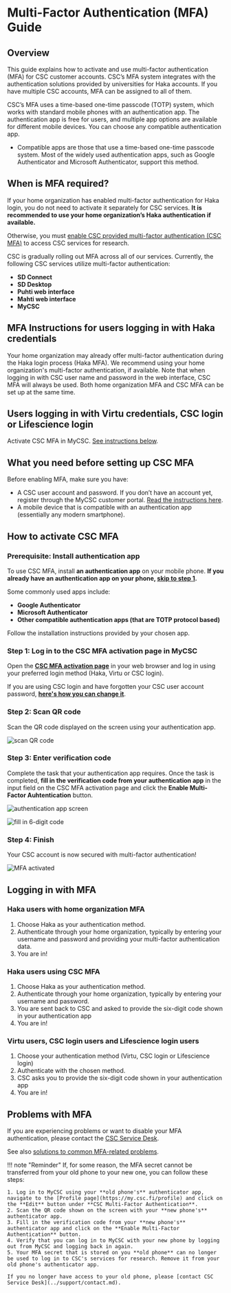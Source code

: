 # Multi-Factor Authentication (MFA) Guide

## Overview

This guide explains how to activate and use multi-factor authentication (MFA) for CSC customer accounts. CSC’s MFA system integrates with the authentication solutions provided by universities for Haka accounts. If you have multiple CSC accounts, MFA can be assigned to all of them.

CSC’s MFA uses a time-based one-time passcode (TOTP) system, which works with standard mobile phones with an authentication app. The authentication app is free for users, and multiple app options are available for different mobile devices. You can choose any compatible authentication app.

* Compatible apps are those that use a time-based one-time passcode system. Most of the widely used authentication apps, such as Google Authenticator and Microsoft Authenticator, support this method.

## When is MFA required?

If your home organization has enabled multi-factor authentication for Haka login, you do not need to activate it separately for CSC services. **It is recommended to use your home organization’s Haka authentication if available.**

Otherwise, you must [enable CSC provided multi-factor authentication (CSC MFA)](#how-to-activate-csc-mfa) to access CSC services for research.

CSC is gradually rolling out MFA across all of our services. Currently, the following CSC services utilize multi-factor authentication:

* **SD Connect**  
* **SD Desktop**  
* **Puhti web interface**
* **Mahti web interface**
* **MyCSC**
  
## MFA Instructions for users logging in with Haka credentials

Your home organization may already offer multi-factor authentication during the Haka login process (Haka MFA). We recommend using your home organization's multi-factor authentication, if available. Note that when logging in with CSC user name and password in the web interface, CSC MFA will always be used. Both home organization MFA and CSC MFA can be set up at the same time.

## Users logging in with Virtu credentials, CSC login or Lifescience login

Activate CSC MFA in MyCSC. [See instructions below](#how-to-activate-csc-mfa).

## What you need before setting up CSC MFA

Before enabling MFA, make sure you have:

* A CSC user account and password. If you don’t have an account yet, register through the MyCSC customer portal. [Read the instructions here](how-to-create-new-user-account.md).
* A mobile device that is compatible with an authentication app (essentially any modern smartphone).

## How to activate CSC MFA

### Prerequisite: Install authentication app

To use CSC MFA, install **an authentication app** on your mobile phone. **If you already have an authentication app on your phone, [skip to step 1](#step-1-log-in-to-the-csc-mfa-activation-page-in-mycsc).**

Some commonly used apps include:

* **Google Authenticator**  
* **Microsoft Authenticator**  
* **Other compatible authentication apps (that are TOTP protocol based)**

Follow the installation instructions provided by your chosen app.

### Step 1: Log in to the CSC MFA activation page in MyCSC

Open the [**CSC MFA activation page**](https://my.csc.fi/mfa-activation-login) in your web browser and log in using your preferred login method (Haka, Virtu or CSC login).

If you are using CSC login and have forgotten your CSC user account password, [**here's how you can change it**](../accounts/how-to-change-password.md).

### Step 2: Scan QR code

Scan the QR code displayed on the screen using your authentication app.

![scan QR code](images/small/mfa-scan-qr-code.png 'Scan the QR code')

### Step 3: Enter verification code

Complete the task that your authentication app requires. Once the task is completed, **fill in the verification code from your authentication app** in the input field on the CSC MFA activation page and click the **Enable Multi-Factor Auhtentication** button.

![authentication app screen](images/small/haka-one-time-code.jpeg 'The 6-digit code on your phone')

![fill in 6-digit code](images/small/mfa-enter-verification-code.png 'Fill in 6-digit code')

### Step 4: Finish

Your CSC account is now secured with multi-factor authentication!

![MFA activated](images/small/mfa-enabled.png 'Your account is now secured with Multi-factor authentication')

## Logging in with MFA

### Haka users with home organization MFA

1. Choose Haka as your authentication method.
2. Authenticate through your home organization, typically by entering your username and password and providing your multi-factor authentication data.
3. You are in!

### Haka users using CSC MFA

1. Choose Haka as your authentication method.
2. Authenticate through your home organization, typically by entering your username and password.
3. You are sent back to CSC and asked to provide the six-digit code shown in your authentication app
4. You are in!

### Virtu users, CSC login users and Lifescience login users

1. Choose your authentication method (Virtu, CSC login or Lifescience login)
2. Authenticate with the chosen method.
3. CSC asks you to provide the six-digit code shown in your authentication app
4. You are in!

## Problems with MFA

If you are experiencing problems or want to disable your MFA authentication, please contact the [CSC Service Desk](../support/contact.md).

See also [solutions to common MFA-related problems](../support/faq/issues-with-mfa.md).

!!! note "Reminder"
    If, for some reason, the MFA secret cannot be transferred from your old phone to your new one, you can follow these steps:

    1. Log in to MyCSC using your **old phone's** authenticator app, navigate to the [Profile page](https://my.csc.fi/profile) and click on the **Edit** button under **CSC Multi-Factor Authentication**.
    2. Scan the QR code shown on the screen with your **new phone's** authenticator app.
    3. Fill in the verification code from your **new phone's** authenticator app and click on the **Enable Multi-Factor Authentication** button.
    4. Verify that you can log in to MyCSC with your new phone by logging out from MyCSC and logging back in again.
    5. Your MFA secret that is stored on you **old phone** can no longer be used to log in to CSC's services for research. Remove it from your old phone's authenticator app.

    If you no longer have access to your old phone, please [contact CSC Service Desk](../support/contact.md).
